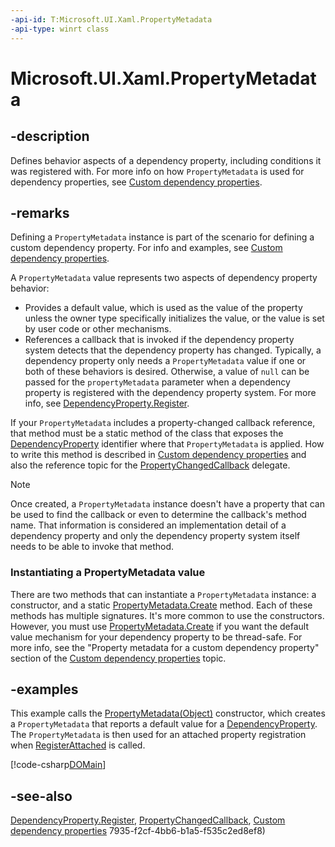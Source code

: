 ```yaml
---
-api-id: T:Microsoft.UI.Xaml.PropertyMetadata
-api-type: winrt class
---
```


<!-- Class syntax.
public class PropertyMetadata : Microsoft.UI.Xaml.IPropertyMetadata
-->

# Microsoft.UI.Xaml.PropertyMetadata

## -description

Defines behavior aspects of a dependency property, including conditions it was registered with. For more info on how `PropertyMetadata` is used for dependency properties, see [Custom dependency properties](/windows/uwp/xaml-platform/custom-dependency-properties).

## -remarks

Defining a `PropertyMetadata` instance is part of the scenario for defining a custom dependency property. For info and examples, see [Custom dependency properties](/windows/uwp/xaml-platform/custom-dependency-properties).

A `PropertyMetadata` value represents two aspects of dependency property behavior:

+ Provides a default value, which is used as the value of the property unless the owner type specifically initializes the value, or the value is set by user code or other mechanisms.
+ References a callback that is invoked if the dependency property system detects that the dependency property has changed.
 Typically, a dependency property only needs a `PropertyMetadata` value if one or both of these behaviors is desired. Otherwise, a value of `null` can be passed for the `propertyMetadata` parameter when a dependency property is registered with the dependency property system. For more info, see [DependencyProperty.Register](dependencyproperty_register_928563513.md).

If your `PropertyMetadata` includes a property-changed callback reference, that method must be a static method of the class that exposes the [DependencyProperty](dependencyproperty.md) identifier where that `PropertyMetadata` is applied. How to write this method is described in [Custom dependency properties](/windows/uwp/xaml-platform/custom-dependency-properties) and also the reference topic for the [PropertyChangedCallback](propertychangedcallback.md) delegate.

> [!NOTE]
> Once created, a `PropertyMetadata` instance doesn't have a property that can be used to find the callback or even to determine the callback's method name. That information is considered an implementation detail of a dependency property and only the dependency property system itself needs to be able to invoke that method.

### Instantiating a PropertyMetadata value

There are two methods that can instantiate a `PropertyMetadata` instance: a constructor, and a static [PropertyMetadata.Create](propertymetadata_create_1554665429.md) method. Each of these methods has multiple signatures. It's more common to use the constructors. However, you must use [PropertyMetadata.Create](propertymetadata_create_1554665429.md) if you want the default value mechanism for your dependency property to be thread-safe. For more info, see the "Property metadata for a custom dependency property" section of the [Custom dependency properties](/windows/uwp/xaml-platform/custom-dependency-properties) topic.

## -examples

This example calls the [PropertyMetadata(Object)](propertymetadata_propertymetadata_365528641.md) constructor, which creates a `PropertyMetadata` that reports a default value for a [DependencyProperty](dependencyproperty.md). The `PropertyMetadata` is then used for an attached property registration when [RegisterAttached](dependencyproperty_registerattached_518296660.md) is called.

[!code-csharp[DOMain](../microsoft.ui.xaml/code/DOandDPExamples/csharp/Class1.cs#SnippetDOMain)]

## -see-also

[DependencyProperty.Register](dependencyproperty_register_928563513.md), [PropertyChangedCallback](propertychangedcallback.md), [Custom dependency properties](/windows/uwp/xaml-platform/custom-dependency-properties)
7935-f2cf-4bb6-b1a5-f535c2ed8ef8)
